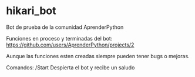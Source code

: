 # hikari_bot
Bot de prueba de la comunidad AprenderPython

Funciones en proceso y terminadas del bot:
https://github.com/users/AprenderPython/projects/2

Aunque las funciones esten creadas siempre pueden tener bugs o mejoras.

Comandos:
/Start
    Despierta el bot y recibe un saludo
